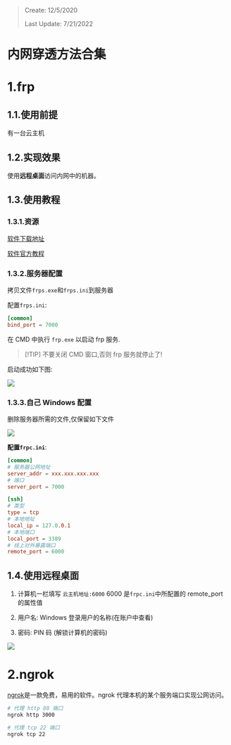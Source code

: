 > Create: 12/5/2020
>
> Last Update: 7/21/2022

# **内网穿透方法合集**

# 1.frp

## 1.1.使用前提

有一台云主机

## 1.2.实现效果

使用**远程桌面**访问内网中的机器。

## 1.3.使用教程

### 1.3.1.资源

[软件下载地址](https://github.com/fatedier/frp/releases)

[软件官方教程](https://gofrp.org/docs/)

### 1.3.2.服务器配置

拷贝文件`frps.exe`和`frps.ini`到服务器

配置`frps.ini`:

```conf
[common]
bind_port = 7000
```

在 CMD 中执行 `frp.exe` 以启动 frp 服务.

> [!TIP] 不要关闭 CMD 窗口,否则 frp 服务就停止了!

启动成功如下图:

![](https://api.zk123.top/link/repo1/img/2020/frp_1.png)

### 1.3.3.自己 Windows 配置

删除服务器所需的文件,仅保留如下文件

![](https://api.zk123.top/link/repo1/img/2020/frp_2.png)

**配置`frpc.ini`**:

```conf
[common]
# 服务器公网地址
server_addr = xxx.xxx.xxx.xxx
# 端口
server_port = 7000

[ssh]
# 类型
type = tcp
# 本地地址
local_ip = 127.0.0.1
# 本地端口
local_port = 3389
# 线上对外暴露端口
remote_port = 6000
```

## 1.4.使用远程桌面

1. 计算机一栏填写 `云主机地址:6000` 6000 是`frpc.ini`中所配置的 remote_port 的属性值

2. 用户名: Windows 登录用户的名称(在账户中查看)

3. 密码: PIN 码 (解锁计算机的密码)

![](https://api.zk123.top/link/repo1/img/2020/frp_3.png)

# 2.ngrok

[ngrok](https://ngrok.com/)是一款免费，易用的软件。ngrok 代理本机的某个服务端口实现公网访问。

```bash
# 代理 http 80 端口
ngrok http 3000

# 代理 tcp 22 端口
ngrok tcp 22
```
